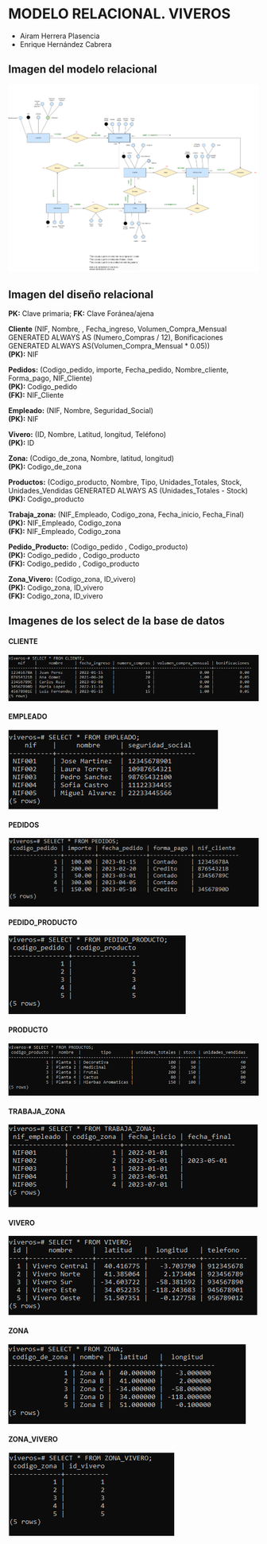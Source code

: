 # MODELO RELACIONAL. VIVEROS
- Airam Herrera Plasencia
- Enrique Hernández Cabrera
## Imagen del modelo relacional
![Viveros_ADBD](https://github.com/Hyssen/ADBD-P3/blob/main/img/Viveros_modelo_ER.png)
## Imagen del diseño relacional
**PK:** Clave primaria; **FK:** Clave Foránea/ajena

**Cliente** (NIF, Nombre, , Fecha_ingreso, Volumen_Compra_Mensual GENERATED ALWAYS AS (Numero_Compras / 12), Bonificaciones GENERATED ALWAYS AS(Volumen_Compra_Mensual * 0.05))  
**(PK):** NIF

**Pedidos:** (Codigo_pedido, importe, Fecha_pedido, Nombre_cliente, Forma_pago, NIF_Cliente)  
**(PK):** Codigo_pedido  
**(FK):** NIF_Cliente

**Empleado:** (NIF, Nombre, Seguridad_Social)   
**(PK):** NIF

**Vivero:** (ID, Nombre, Latitud, longitud, Teléfono)  
**(PK):** ID

**Zona:** (Codigo_de_zona, Nombre, latitud, longitud)  
**(PK):** Codigo_de_zona

**Productos:** (Codigo_producto, Nombre, Tipo, Unidades_Totales, Stock, Unidades_Vendidas GENERATED ALWAYS AS (Unidades_Totales - Stock)  
**(PK):** Codigo_producto

**Trabaja_zona:** (NIF_Empleado, Codigo_zona, Fecha_inicio, Fecha_Final)  
**(PK):** NIF_Empleado, Codigo_zona  
**(FK):** NIF_Empleado, Codigo_zona

**Pedido_Producto:** (Codigo_pedido , Codigo_producto)  
**(PK):** Codigo_pedido , Codigo_producto  
**(FK):** Codigo_pedido , Codigo_producto

**Zona_Vivero:** (Codigo_zona, ID_vivero)  
**(PK):** Codigo_zona, ID_vivero  
**(FK):** Codigo_zona, ID_vivero

## Imagenes de los select de la base de datos

#### CLIENTE

![Viveros_ADBD](https://github.com/Hyssen/ADBD-P3/blob/main/img/CLIENTE.PNG)

#### EMPLEADO

![Viveros_ADBD](https://github.com/Hyssen/ADBD-P3/blob/main/img/EMPLEADO.PNG)

#### PEDIDOS

![Viveros_ADBD](https://github.com/Hyssen/ADBD-P3/blob/main/img/PEDIDOS.PNG)

#### PEDIDO_PRODUCTO

![Viveros_ADBD](https://github.com/Hyssen/ADBD-P3/blob/main/img/PEDIDO_PRODUCTO.PNG)

#### PRODUCTO

![Viveros_ADBD](https://github.com/Hyssen/ADBD-P3/blob/main/img/PRODUCTOS.PNG)

#### TRABAJA_ZONA

![Viveros_ADBD](https://github.com/Hyssen/ADBD-P3/blob/main/img/TRABAJA_ZONA.PNG)

#### VIVERO
![Viveros_ADBD](https://github.com/Hyssen/ADBD-P3/blob/main/img/VIVERO.PNG)

#### ZONA

![Viveros_ADBD](https://github.com/Hyssen/ADBD-P3/blob/main/img/ZONA.PNG)

#### ZONA_VIVERO
![Viveros_ADBD](https://github.com/Hyssen/ADBD-P3/blob/main/img/ZONA_VIVERO.PNG)

